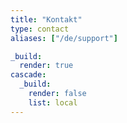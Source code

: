 ```yaml
---
title: "Kontakt"
type: contact
aliases: ["/de/support"]

_build:
  render: true
cascade:
  _build:
    render: false
    list: local
---
```

